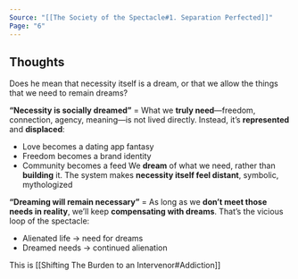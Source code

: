 ```yaml
---
Source: "[[The Society of the Spectacle#1. Separation Perfected]]"
Page: "6"
---
```

## Thoughts
Does he mean that necessity itself is a dream, or that we allow the things that we need to remain dreams?

**“Necessity is socially dreamed”**
= What we **truly need**—freedom, connection, agency, meaning—is not lived directly.
Instead, it’s **represented** and **displaced**:
- Love becomes a dating app fantasy
- Freedom becomes a brand identity
- Community becomes a feed
We **dream** of what we need, rather than **building** it.
The system makes **necessity itself feel distant**, symbolic, mythologized

**“Dreaming will remain necessary”**
= As long as we **don’t meet those needs in reality**, we’ll keep **compensating with dreams**.
That’s the vicious loop of the spectacle:
- Alienated life → need for dreams
- Dreamed needs → continued alienation

This is [[Shifting The Burden to an Intervenor#Addiction]]